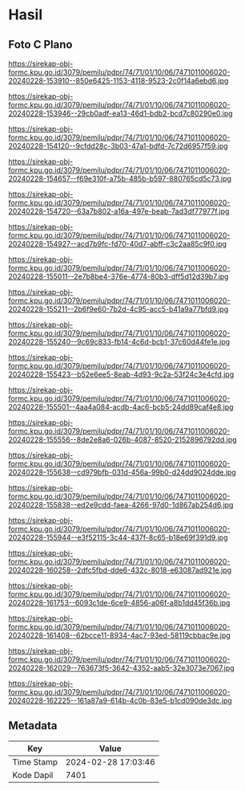 # Hasil

## Foto C Plano

https://sirekap-obj-formc.kpu.go.id/3079/pemilu/pdpr/74/71/01/10/06/7471011006020-20240228-153910--850e6425-1153-4118-9523-2c0f14a6ebd6.jpg

https://sirekap-obj-formc.kpu.go.id/3079/pemilu/pdpr/74/71/01/10/06/7471011006020-20240228-153946--29cb0adf-ea13-46d1-bdb2-bcd7c80290e0.jpg

https://sirekap-obj-formc.kpu.go.id/3079/pemilu/pdpr/74/71/01/10/06/7471011006020-20240228-154120--9cfdd28c-3b03-47a1-bdfd-7c72d6957f59.jpg

https://sirekap-obj-formc.kpu.go.id/3079/pemilu/pdpr/74/71/01/10/06/7471011006020-20240228-154657--f69e310f-a75b-485b-b597-880765cd5c73.jpg

https://sirekap-obj-formc.kpu.go.id/3079/pemilu/pdpr/74/71/01/10/06/7471011006020-20240228-154720--63a7b802-a16a-497e-beab-7ad3df77977f.jpg

https://sirekap-obj-formc.kpu.go.id/3079/pemilu/pdpr/74/71/01/10/06/7471011006020-20240228-154927--acd7b9fc-fd70-40d7-abff-c3c2aa85c9f0.jpg

https://sirekap-obj-formc.kpu.go.id/3079/pemilu/pdpr/74/71/01/10/06/7471011006020-20240228-155011--2e7b8be4-376e-4774-80b3-dff5d12d39b7.jpg

https://sirekap-obj-formc.kpu.go.id/3079/pemilu/pdpr/74/71/01/10/06/7471011006020-20240228-155211--2b6f9e60-7b2d-4c95-acc5-b41a9a77bfd9.jpg

https://sirekap-obj-formc.kpu.go.id/3079/pemilu/pdpr/74/71/01/10/06/7471011006020-20240228-155240--9c69c833-fb14-4c6d-bcb1-37c60d44fe1e.jpg

https://sirekap-obj-formc.kpu.go.id/3079/pemilu/pdpr/74/71/01/10/06/7471011006020-20240228-155423--b52e6ee5-8eab-4d93-9c2a-53f24c3e4cfd.jpg

https://sirekap-obj-formc.kpu.go.id/3079/pemilu/pdpr/74/71/01/10/06/7471011006020-20240228-155501--4aa4a084-acdb-4ac6-bcb5-24dd89caf4e8.jpg

https://sirekap-obj-formc.kpu.go.id/3079/pemilu/pdpr/74/71/01/10/06/7471011006020-20240228-155556--8de2e8a6-026b-4087-8520-2152896792dd.jpg

https://sirekap-obj-formc.kpu.go.id/3079/pemilu/pdpr/74/71/01/10/06/7471011006020-20240228-155638--cd979bfb-031d-456a-99b0-d24dd9024dde.jpg

https://sirekap-obj-formc.kpu.go.id/3079/pemilu/pdpr/74/71/01/10/06/7471011006020-20240228-155838--ed2e9cdd-faea-4266-97d0-1d867ab254d6.jpg

https://sirekap-obj-formc.kpu.go.id/3079/pemilu/pdpr/74/71/01/10/06/7471011006020-20240228-155944--e3f52115-3c44-437f-8c65-b18e69f391d9.jpg

https://sirekap-obj-formc.kpu.go.id/3079/pemilu/pdpr/74/71/01/10/06/7471011006020-20240228-160258--2dfc5fbd-dde6-432c-8018-e63087ad921e.jpg

https://sirekap-obj-formc.kpu.go.id/3079/pemilu/pdpr/74/71/01/10/06/7471011006020-20240228-161753--6093c1de-6ce9-4856-a06f-a8b1dd45f36b.jpg

https://sirekap-obj-formc.kpu.go.id/3079/pemilu/pdpr/74/71/01/10/06/7471011006020-20240228-161408--62bcce11-8934-4ac7-93ed-58119cbbac9e.jpg

https://sirekap-obj-formc.kpu.go.id/3079/pemilu/pdpr/74/71/01/10/06/7471011006020-20240228-162029--763673f5-3642-4352-aab5-32e3073e7067.jpg

https://sirekap-obj-formc.kpu.go.id/3079/pemilu/pdpr/74/71/01/10/06/7471011006020-20240228-162225--161a87a9-614b-4c0b-83e5-b1cd090de3dc.jpg


## Metadata

| Key        | Value               |
| ---------- | ------------------- |
| Time Stamp | 2024-02-28 17:03:46 |
| Kode Dapil | 7401                |



